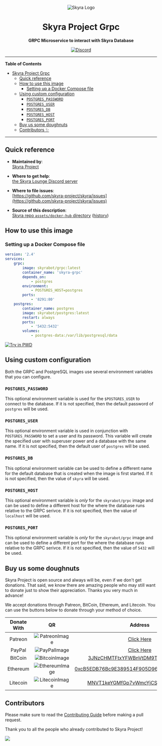 <div align="center">

![Skyra Logo](https://cdn.skyra.pw/gh-assets/skyra_avatar.png)

# Skyra Project Grpc

**GRPC Microservice to interact with Skyra Database**

[![Discord](https://discord.com/api/guilds/254360814063058944/embed.png?style=banner2)](https://join.skyra.pw)

</div>

---

**Table of Contents**

-   [Skyra Project Grpc](#skyra-project-grpc)
    -   [Quick reference](#quick-reference)
    -   [How to use this image](#how-to-use-this-image)
        -   [Setting up a Docker Compose file](#setting-up-a-docker-compose-file)
    -   [Using custom configuration](#using-custom-configuration)
        -   [`POSTGRES_PASSWORD`](#postgres_password)
        -   [`POSTGRES_USER`](#postgres_user)
        -   [`POSTGRES_DB`](#postgres_db)
        -   [`POSTGRES_HOST`](#postgres_host)
        -   [`POSTGRES_PORT`](#postgres_port)
    -   [Buy us some doughnuts](#buy-us-some-doughnuts)
    -   [Contributors ✨](#contributors-%E2%9C%A8)

---

## Quick reference

-   **Maintained by**:  
    [Skyra Project](https://github.com/skyra-project)

-   **Where to get help**:  
    [the Skyra Lounge Discord server](https://join.skyra.pw/)

-   **Where to file issues**:  
    [https://github.com/skyra-project/skyra/issues](https://github.com/skyra-project/skyra/issues)

-   **Source of this description**:  
    [Skyra repo `assets/docker-hub` directory](https://github.com/skyra-project/skyra/blob/main/assets/docker-hub/GRPC.md) ([history](https://github.com/skyra-project/skyra/commits/main/assets/docker-hub/GRPC.md))

## How to use this image

### Setting up a Docker Compose file

```yaml
version: '2.4'
services:
    grpc:
        image: skyrabot/grpc:latest
        container_name: 'skyra-grpc'
        depends_on:
            - postgres
        environment:
            - POSTGRES_HOST=postgres
        ports:
            - '8291:80'
    postgres:
        container_name: postgres
        image: skyrabot/postgres:latest
        restart: always
        ports:
            - '5432:5432'
        volumes:
            - postgres-data:/var/lib/postgresql/data
```

[![Try in PWD](https://raw.githubusercontent.com/play-with-docker/stacks/master/assets/images/button.png)](http://play-with-docker.com/?stack=https://raw.githubusercontent.com/skyra-project/skyra/main/assets/docker-hub/playwithdocker-grpc-stack.yml)

## Using custom configuration

Both the GRPC and PostgreSQL images use several environment variables that you can configure.

### `POSTGRES_PASSWORD`

This optional environment variable is used for the `$POSTGRES_USER` to connect to the database. If it is not specified, then the default password of `postgres` will be used.

### `POSTGRES_USER`

This optional environment variable is used in conjunction with `POSTGRES_PASSWORD` to set a user and its password. This variable will create the specified user with superuser power and a database with the same name. If it is not specified, then the default user of `postgres` will be used.

### `POSTGRES_DB`

This optional environment variable can be used to define a different name for the default database that is created when the image is first started. If it is not specified, then the value of `skyra` will be used.

### `POSTGRES_HOST`

This optional environment variable is _only_ for the `skyrabot/grpc` image and can be used to define a different host for the where the database runs relative to the GRPC serivce. If it is not specified, then the value of `localhost` will be used.

### `POSTGRES_PORT`

This optional environment variable is _only_ for the `skyrabot/grpc` image and can be used to define a different port for the where the database runs relative to the GRPC serivce. If it is not specified, then the value of `5432` will be used.

## Buy us some doughnuts

Skyra Project is open source and always will be, even if we don't get donations. That said, we know there are amazing people who
may still want to donate just to show their appreciation. Thanks you very much in advance!

We accept donations through Patreon, BitCoin, Ethereum, and Litecoin. You can use the buttons below to donate through your method of choice.

| Donate With |         QR         |                        Address                         |
| :---------: | :----------------: | :----------------------------------------------------: |
|   Patreon   | ![PatreonImage][]  |                 [Click Here][patreon]                  |
|   PayPal    |  ![PayPalImage][]  |                  [Click Here][paypal]                  |
|   BitCoin   | ![BitcoinImage][]  |     [3JNzCHMTFtxYFWBnVtDM9Tt34zFbKvdwco][bitcoin]      |
|  Ethereum   | ![EthereumImage][] | [0xcB5EDB76Bc9E389514F905D9680589004C00190c][ethereum] |
|  Litecoin   | ![LitecoinImage][] |     [MNVT1keYGMfGp7vWmcYjCS8ntU8LNvjnqM][litecoin]     |

## Contributors

Please make sure to read the [Contributing Guide][contributing] before making a pull request.

Thank you to all the people who already contributed to Skyra Project!

<a href="https://github.com/skyra-project/skyra/graphs/contributors">
  <img src="https://contrib.rocks/image?repo=skyra-project/skyra" />
</a>

[contributing]: https://github.com/skyra-project/.github/blob/main/.github/CONTRIBUTING.md
[bitcoin]: bitcoin:3JNzCHMTFtxYFWBnVtDM9Tt34zFbKvdwco?amount=0.01&label=Skyra%20Discord%20Bot
[bitcoinimage]: https://cdn.skyra.pw/gh-assets/bitcoin.png
[ethereum]: ethereum:0xcB5EDB76Bc9E389514F905D9680589004C00190c?amount=0.01&label=Skyra%20Discord%20Bot
[ethereumimage]: https://cdn.skyra.pw/gh-assets/ethereum.png
[litecoin]: litecoin:MNVT1keYGMfGp7vWmcYjCS8ntU8LNvjnqM?amount=0.01&label=Skyra%20Discord%20Bot
[litecoinimage]: https://cdn.skyra.pw/gh-assets/litecoin.png
[patreon]: https://donate.skyra.pw/patreon
[patreonimage]: https://cdn.skyra.pw/gh-assets/patreon.png
[paypal]: https://donate.skyra.pw/paypal
[paypalimage]: https://cdn.skyra.pw/gh-assets/paypal.png
